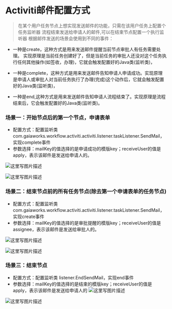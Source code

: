 # Activiti邮件配置方式

>在某个用户任务节点上想实现发送邮件的功能，只需在该用户任务上配置个任务监听器
流程结束发送给申请人的邮件,可以在结束节点配置一个执行监听器
根据邮件发送的场景会使用到不同的事件：

- 一种是create，这种方式是用来发送邮件提醒当前节点审批人有任务需要处理。 实现原理是当前任务创建好了，但是当前任务的审批人还没对这个任务执行任何其他操作(如签收，办理)，它就会触发配置好的Java类(监听类)，

- 一种是complete，这种方式是用来发送邮件告知申请人申请成功。实现原理是申请人或审批人对当前任务执行了办理(完成)这个动作后，它就会触发配置好的Java类(监听类)，
- 一种是end,这种方式是用来发送邮件告知申请人流程结束了。实现原理是流程结束后，它会触发配置好的Java类(监听类)。

### 场景一：开始节点后的第一个节点，申请表单

 - 配置方式：配置监听类
    com.gaiaworks.workflow.activiti.activiti.listener.taskListener.SendMail，实现complete事件
 - 参数选择：mailKey的值选择的是申请成功的模版key；receiveUser的值是apply，表示该邮件是发送给申请人的。

![这里写图片描述](http://img.blog.csdn.net/20171123170452379?watermark/2/text/aHR0cDovL2Jsb2cuY3Nkbi5uZXQvamluemhlbmdndW8=/font/5a6L5L2T/fontsize/400/fill/I0JBQkFCMA==/dissolve/70/gravity/SouthEast)

![这里写图片描述](http://img.blog.csdn.net/20171123171354021?watermark/2/text/aHR0cDovL2Jsb2cuY3Nkbi5uZXQvamluemhlbmdndW8=/font/5a6L5L2T/fontsize/400/fill/I0JBQkFCMA==/dissolve/70/gravity/SouthEast)

### 场景二：结束节点前的所有任务节点(除去第一个申请表单的任务节点)

 - 配置方式：配置监听类
   com.gaiaworks.workflow.activiti.activiti.listener.taskListener.SendMail，实现create事件
 - 参数选择：mailKey的值选择的是审批提醒的模版key；receiveUser的值是assignee，表示该邮件是发送给审批人的。

![这里写图片描述](http://img.blog.csdn.net/20171123171608573?watermark/2/text/aHR0cDovL2Jsb2cuY3Nkbi5uZXQvamluemhlbmdndW8=/font/5a6L5L2T/fontsize/400/fill/I0JBQkFCMA==/dissolve/70/gravity/SouthEast)

![这里写图片描述](http://img.blog.csdn.net/20171123171625343?watermark/2/text/aHR0cDovL2Jsb2cuY3Nkbi5uZXQvamluemhlbmdndW8=/font/5a6L5L2T/fontsize/400/fill/I0JBQkFCMA==/dissolve/70/gravity/SouthEast)

### 场景三：结束节点

 - 配置方式：配置监听类 listener.EndSendMail，实现end事件
 - 参数选择：mailKey的值选择的是结束的模版key；receiveUser的值是apply，表示该邮件是发送给申请人的
![这里写图片描述](http://img.blog.csdn.net/20171123172048092?watermark/2/text/aHR0cDovL2Jsb2cuY3Nkbi5uZXQvamluemhlbmdndW8=/font/5a6L5L2T/fontsize/400/fill/I0JBQkFCMA==/dissolve/70/gravity/SouthEast)

![这里写图片描述](http://img.blog.csdn.net/20171123172105796?watermark/2/text/aHR0cDovL2Jsb2cuY3Nkbi5uZXQvamluemhlbmdndW8=/font/5a6L5L2T/fontsize/400/fill/I0JBQkFCMA==/dissolve/70/gravity/SouthEast)
